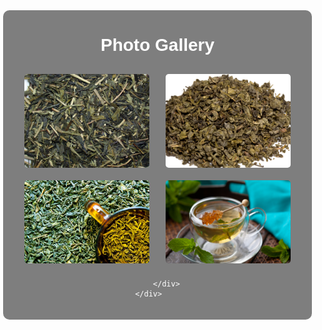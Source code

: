 <!DOCTYPE html>
<html lang="en">
<head>
    <meta charset="UTF-8">
    <meta name="viewport" content="width=device-width, initial-scale=1.0">
    <title>Photo Gallery</title>
    <style>
        body {
            font-family: Arial, sans-serif;
            margin: 0;
            padding: 0;
            background-image: url('2690293634_8557a484b1_b.jpg'); 
            background-size: cover;
            background-position: center;
            color: white;
        }
        .container {
            width: 90%;
            margin: 50px auto;
            padding: 20px;
            background-color: rgba(0, 0, 0, 0.5); 
            border-radius: 10px;
            box-shadow: 0 0 20px rgba(255, 255, 255, 0.3); 
            position: relative;
            overflow: hidden;
        }
        h1, h2, h3, h4, h5, h6 {
            text-align: center;
            margin-top: 20px;
        }
        .gallery {
            display: flex;
            flex-wrap: wrap;
            justify-content: space-around;
            margin-top: 20px;
        }
        .gallery img {
            width: 200px;
            margin: 10px; 
            border-radius: 5px; 
        }
    </style>
</head>
<body>
    <div class="container">
        <h1>Photo Gallery</h1>
        <div class="gallery">
            <img src="Green_tea_Kukicha.jpg" alt="Green_tea_Kukicha.jpg">
            <img src="Twinings_gunpowder_green_tea.jpg" alt="Twinings_gunpowder_green_tea.jpg">
            <img src="preview16 (1).jpg" alt="preview16 (1).jpg">
            <img src="tea-candy-green-tea-black-tea.jpg" alt="tea-candy-green-tea-black-tea.jpg">
    
        </div>
    </div>
</body>
</html>
